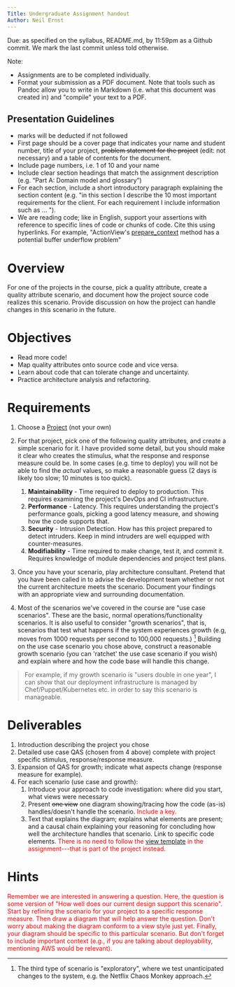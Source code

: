 ```yaml
---
Title: Undergraduate Assignment handout
Author: Neil Ernst
---
```

Due: as specified on the syllabus, README.md, by 11:59pm as a Github commit. We mark the last commit unless told otherwise.

Note:

* Assignments are to be completed individually.
* Format your submission as a PDF document. Note that tools such as Pandoc allow you to write in Markdown (i.e. what this document was created in) and "compile" your text to a PDF.

## Presentation Guidelines

* marks will be deducted if not followed
* First page should be a cover page that indicates your name and student number, title of your project, <strike>problem statement for the project</strike> (edit: not necessary) and a table of contents for the document.
* Include page numbers, i.e. 1 of 10 and your name 
* Include clear section headings that match the assignment description (e.g. “Part A: Domain model and glossary”)
* For each section, include a short introductory paragraph explaining the section content (e.g. "in this section I describe the 10 most important requirements for the client. For each requirement I include information such as ... ").
* We are reading code; like in English, support your assertions with reference to specific lines of code or chunks of code. Cite this using hyperlinks. For example, "ActionView's [prepare_context](https://github.com/rails/rails/blob/7ca3ab415d409ba39b07ff5a96da06d68098069b/actionview/lib/action_view/context.rb#L22) method has a potential buffer underflow problem"

# Overview
For one of the projects in the course, pick a quality attribute, create a quality attribute scenario, and document how the project source code realizes this scenario. Provide discussion on how the project can handle changes in this scenario in the future.

# Objectives
* Read more code!
* Map quality attributes onto source code and vice versa.
* Learn about code that can tolerate change and uncertainty.
* Practice architecture analysis and refactoring.

# Requirements
1. Choose a [Project](https://github.com/SENG480-18/course/wiki/Project-Group-Mapping) (not your own)
2. For that project, pick one of the following quality attributes, and create a simple scenario for it. I have provided some detail, but you should make it clear who creates the stimulus, what the response and response measure could be. In some cases (e.g. time to deploy) you will not be able to find the *actual* values, so make a reasonable guess (2 days is likely too slow; 10 minutes is too quick).
	  1. **Maintainability** - Time required to deploy to production. This requires examining the project's DevOps and CI infrastructure.
	  2. **Performance** - Latency. This requires understanding the project's performance goals, picking a good latency measure, and showing how the code supports that.
	  3. **Security** - Intrusion Detection. How has this project prepared to detect intruders. Keep in mind intruders are well equipped with counter-measures.
	  4. **Modifiability** - Time required to make change, test it, and commit it. Requires knowledge of module dependencies and project test plans.
	
3. Once you have your scenario, play architecture consultant. Pretend that you have been called in to advise the development team whether or not the current architecture meets the scenario. Document your findings with an appropriate view and surrounding documentation.
4. Most of the scenarios we've covered in the course are "use case scenarios". These are the basic, normal operations/functionality scenarios. It is also useful to consider "growth scenarios", that is, scenarios that test what happens if the system experiences growth (e.g, moves from 1000 requests per second to 100,000 requests.) [^other] Building on the use case scenario you chose above, construct a reasonable growth scenario (you can 'ratchet' the use case scenario if you wish) and explain where and how the code base will handle this change.

> For example, if my growth scenario is "users double in one year", I can show that our deployment infrastructure is managed by Chef/Puppet/Kubernetes etc. in order to say this scenario is manageable.

# Deliverables
1. Introduction describing the project you chose
2. Detailed use case QAS (chosen from 4 above) complete with project specific stimulus, response/response measure.
3. Expansion of QAS for growth; indicate what aspects change (response measure for example).
4. For each scenario (use case and growth):
	1. Introduce your approach to code investigation: where did you start, what views were necessary
	2. Present <s>one view</s> one diagram showing/tracing how the code (as-is) handles/doesn't handle the scenario. <font color="red">Include a key.</font>
	3. Text that explains the diagram; explains what elements are present; and a causal chain explaining your reasoning for concluding how well the architecture handles that scenario. Link to specific code elements. <font color="red">There is no need to follow the [view template](https://github.com/SENG480-18/course/blob/master/lectures/6-cc.md#representing-views) in the assignment---that is part of the project instead.</font>

# Hints
<font color="red">Remember we are interested in answering a question. Here, the question is some version of "How well does our current design support this scenario". Start by refining the scenario for your project to a specific response measure. Then draw a diagram that will help answer the question. Don't worry about making the diagram conform to a view style just yet. Finally, your diagram should be specific to this particular scenario. But don't forget to include important context (e.g., if you are talking about deployability, mentioning AWS would be relevant).</font>

[^other]: The third type of scenario is "exploratory", where we test unanticipated changes to the system, e.g. the Netflix Chaos Monkey approach.
